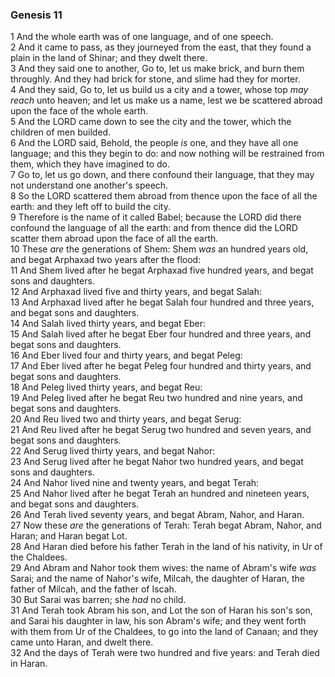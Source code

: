 ### Genesis 11

1 And the whole earth was of one language, and of one speech.  
2 And it came to pass, as they journeyed from the east, that they found a plain in the land of Shinar; and they dwelt there.  
3 And they said one to another, Go to, let us make brick, and burn them throughly. And they had brick for stone, and slime had they for morter.  
4 And they said, Go to, let us build us a city and a tower, whose top *may reach* unto heaven; and let us make us a name, lest we be scattered abroad upon the face of the whole earth.  
5 And the LORD came down to see the city and the tower, which the children of men builded.  
6 And the LORD said, Behold, the people *is* one, and they have all one language; and this they begin to do: and now nothing will be restrained from them, which they have imagined to do.  
7 Go to, let us go down, and there confound their language, that they may not understand one another's speech.  
8 So the LORD scattered them abroad from thence upon the face of all the earth: and they left off to build the city.  
9 Therefore is the name of it called Babel; because the LORD did there confound the language of all the earth: and from thence did the LORD scatter them abroad upon the face of all the earth.  
10 These *are* the generations of Shem: Shem *was* an hundred years old, and begat Arphaxad two years after the flood:  
11 And Shem lived after he begat Arphaxad five hundred years, and begat sons and daughters.  
12 And Arphaxad lived five and thirty years, and begat Salah:  
13 And Arphaxad lived after he begat Salah four hundred and three years, and begat sons and daughters.  
14 And Salah lived thirty years, and begat Eber:  
15 And Salah lived after he begat Eber four hundred and three years, and begat sons and daughters.  
16 And Eber lived four and thirty years, and begat Peleg:  
17 And Eber lived after he begat Peleg four hundred and thirty years, and begat sons and daughters.  
18 And Peleg lived thirty years, and begat Reu:  
19 And Peleg lived after he begat Reu two hundred and nine years, and begat sons and daughters.  
20 And Reu lived two and thirty years, and begat Serug:  
21 And Reu lived after he begat Serug two hundred and seven years, and begat sons and daughters.  
22 And Serug lived thirty years, and begat Nahor:  
23 And Serug lived after he begat Nahor two hundred years, and begat sons and daughters.  
24 And Nahor lived nine and twenty years, and begat Terah:  
25 And Nahor lived after he begat Terah an hundred and nineteen years, and begat sons and daughters.  
26 And Terah lived seventy years, and begat Abram, Nahor, and Haran.  
27 Now these *are* the generations of Terah: Terah begat Abram, Nahor, and Haran; and Haran begat Lot.  
28 And Haran died before his father Terah in the land of his nativity, in Ur of the Chaldees.  
29 And Abram and Nahor took them wives: the name of Abram's wife *was* Sarai; and the name of Nahor's wife, Milcah, the daughter of Haran, the father of Milcah, and the father of Iscah.  
30 But Sarai was barren; she *had* no child.  
31 And Terah took Abram his son, and Lot the son of Haran his son's son, and Sarai his daughter in law, his son Abram's wife; and they went forth with them from Ur of the Chaldees, to go into the land of Canaan; and they came unto Haran, and dwelt there.  
32 And the days of Terah were two hundred and five years: and Terah died in Haran.  
